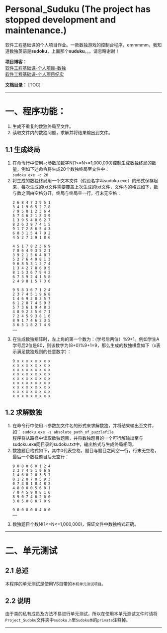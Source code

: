 Personal_Suduku (The project has stopped development and maintenance.)
===
软件工程基础课的个人项目作业。一款数独游戏的控制台程序，emmmmm，我知道数独英语是**sudoku**，上面那个**suduku**。。。请忽略谢谢！  

**项目博客：**  
[软件工程基础课-个人项目-数独](https://blog.csdn.net/qq_38597315/article/details/79633400)  
[软件工程基础课-个人项目纪实](https://blog.csdn.net/qq_38597315/article/details/79650763)

**文档目录：**
[TOC]
***
# 一、程序功能：
1. 生成不重复的数独终局至文件。
2. 读取文件内的数独问题，求解并将结果输出到文件。
## 1.1 生成终局
1. 在命令行中使用`-c`参数加数字N(1<=N<=1,000,000)控制生成数独终局的数量，例如下述命令将生成20个数独终局至文件中：  
  `sudoku.exe -c 20`
2. 将生成的数独终局用一个文本文件（假设名字叫sudoku.exe）的形式保存起来，每次生成的txt文件需要覆盖上次生成的txt文件，文件内的格式如下，数与数之间由空格分开，终局与终局空一行，行末无空格：  
	```
	2 6 8 4 7 3 9 5 1
	3 4 1 9 6 5 2 7 8
	7 9 5 8 1 2 3 6 4
	5 7 4 6 2 1 8 3 9
	1 3 9 5 4 8 6 2 7
	8 2 6 3 9 7 4 1 5
	9 1 7 2 8 6 5 4 3
	6 8 3 1 5 4 7 9 2
	4 5 2 7 3 9 1 8 6

	4 5 1 7 8 2 3 6 9
	7 8 6 4 9 3 5 2 1
	3 9 2 1 5 6 4 8 7
	5 2 7 6 4 9 8 1 3
	9 6 8 5 3 1 2 7 4
	1 3 4 2 7 8 6 9 5
	8 1 5 3 6 7 9 4 2
	6 7 3 9 2 4 1 5 8
	2 4 9 8 1 5 7 3 6

	9 5 8 3 6 7 1 2 4
	2 3 7 4 5 1 9 6 8
	1 4 6 9 2 8 3 5 7
	6 1 2 8 7 4 5 9 3
	5 7 3 6 1 9 4 8 2
	4 8 9 2 3 5 6 7 1
	7 2 4 5 9 3 8 1 6
	8 9 1 7 4 6 2 3 5
	3 6 5 1 8 2 7 4 9
	……
	```
3. 在生成数独矩阵时，左上角的第一个数为：(学号后两位）%9+1。例如学生A学号后2位是80，则该数字为(8+0)%9+1=9，那么生成的数独棋盘如下（x表示满足数独规则的任意数字）：
	```
	9 x x x x x x x x
	x x x x x x x x x
	x x x x x x x x x
	x x x x x x x x x
	x x x x x x x x x
	x x x x x x x x x
	x x x x x x x x x
	x x x x x x x x x
	x x x x x x x x x
	```
## 1.2 求解数独
1. 在命令行中使用`-s`参数加文件名的形式来求解数独，并将结果输出至文件，如：
  `sudoku.exe -s absolute_path_of_puzzlefile`  
程序将从路径中读取数独题目，并将数独题目的一个可行解输出至与sudoku.exe同目录的sudoku.txt中，输出格式与生成终局相同。
2. 数独题目格式如下，其中0代表空格，题目与题目之间空一行，行末无空格，最后一个数独题目后无空行：   
	```   
	9 0 8 0 6 0 1 2 4    
	2 3 7 4 5 1 9 6 8  
	1 4 6 0 2 0 3 5 7  
	0 1 2 0 7 0 5 9 3  
	0 7 3 0 1 0 4 8 2  
	4 8 0 0 0 5 6 0 1
	7 0 4 5 9 0 8 1 6
	8 9 0 7 4 6 2 0 0
	3 0 5 0 8 0 7 0 9

	9 0 0 8 0 0 4 0 0
	……
	```
3. 数独题目个数N(1<=N<=1,000,000)，保证文件中数独格式正确。
***
# 二、单元测试
## 2.1 总述
本程序的单元测试是使用VS自带的`本机单元测试项目`。

## 2.2 说明
由于类的私有成员及方法不易进行单元测试，所以在使用本单元测试文件时请将`Project_Sudoku`文件夹中`sudoku.h`里`Sudoku类`的`private`注释掉。
***
